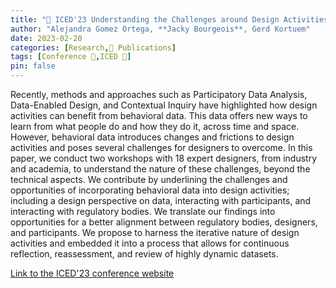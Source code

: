 ```yaml
---
title: "📜 ICED'23 Understanding the Challenges around Design Activities that Incorporate Behavioral Data"
author: "Alejandra Gomez Ortega, **Jacky Bourgeois**, Gerd Kortuem"
date: 2023-02-20
categories: [Research,📜 Publications]
tags: [Conference 📗,ICED 🎯]
pin: false
---
```


Recently, methods and approaches such as Participatory Data Analysis, Data-Enabled Design, and Contextual Inquiry have highlighted how design activities can benefit from behavioral data. This data offers new ways to learn from what people do and how they do it, across time and space. However, behavioral data introduces changes and frictions to design activities and poses several challenges for designers to overcome. In this paper, we conduct two workshops with 18 expert designers, from industry and academia, to understand the nature of these challenges, beyond the technical aspects. We contribute by underlining the challenges and opportunities of incorporating behavioral data into design activities; including a design perspective on data, interacting with participants, and interacting with regulatory bodies. We translate our findings into opportunities for a better alignment between regulatory bodies, designers, and participants. We propose to harness the iterative nature of design activities and embedded it into a process that allows for continuous reflection, reassessment, and review of highly dynamic datasets.

[Link to the ICED'23 conference website](https://iced.designsociety.org/)
